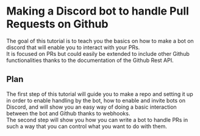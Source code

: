 # Making a Discord bot to handle Pull Requests on Github
The goal of this tutorial is to teach you the basics on how to make a bot on discord that will enable you to interact with your PRs.  
It is focused on PRs but could easily be extended to include other Github functionalities thanks to the documentation of the Github Rest API.

## Plan
The first step of this tutorial will guide you to make a repo and setting it up in order to enable handling by the bot, how to enable and invite bots on Discord, and will show you an easy way of doing a basic interaction between the bot and Github thanks to webhooks.  
The second step will show you how you can write a bot to handle PRs in such a way that you can control what you want to do with them.
